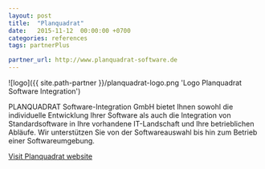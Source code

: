 ```yaml
---
layout: post
title:  "Planquadrat"
date:   2015-11-12  00:00:00 +0700
categories: references
tags: partnerPlus

partner_url: http://www.planquadrat-software.de
---
```


![logo]({{ site.path-partner }}/planquadrat-logo.png 'Logo Planquadrat Software Integration')

<!--more-->

PLANQUADRAT Software-Integration GmbH bietet Ihnen sowohl die individuelle Entwicklung Ihrer Software als auch die Integration von Standardsoftware in Ihre vorhandene IT-Landschaft und Ihre betrieblichen Abläufe. Wir unterstützen Sie von der Softwareauswahl bis hin zum Betrieb einer Softwareumgebung. 

[Visit Planquadrat website ]({{partner_url}})

